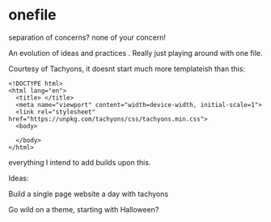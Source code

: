 # onefile
separation of concerns? none of your concern!

An evolution of ideas and practices . Really just playing around with one file.

Courtesy of Tachyons, it doesnt start much more templateish than this:

```
<!DOCTYPE html>
<html lang="en">
  <title> </title>
  <meta name="viewport" content="width=device-width, initial-scale=1">
  <link rel="stylesheet" href="https://unpkg.com/tachyons/css/tachyons.min.css">
  <body>

  </body>
</html>
```

everything I intend to add builds upon this. 

Ideas:

Build a single page website a day with tachyons

Go wild on a theme, starting with Halloween?

